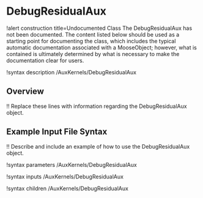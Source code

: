 # DebugResidualAux

!alert construction title=Undocumented Class
The DebugResidualAux has not been documented. The content listed below should be used as a starting point for
documenting the class, which includes the typical automatic documentation associated with a
MooseObject; however, what is contained is ultimately determined by what is necessary to make the
documentation clear for users.

!syntax description /AuxKernels/DebugResidualAux

## Overview

!! Replace these lines with information regarding the DebugResidualAux object.

## Example Input File Syntax

!! Describe and include an example of how to use the DebugResidualAux object.

!syntax parameters /AuxKernels/DebugResidualAux

!syntax inputs /AuxKernels/DebugResidualAux

!syntax children /AuxKernels/DebugResidualAux
